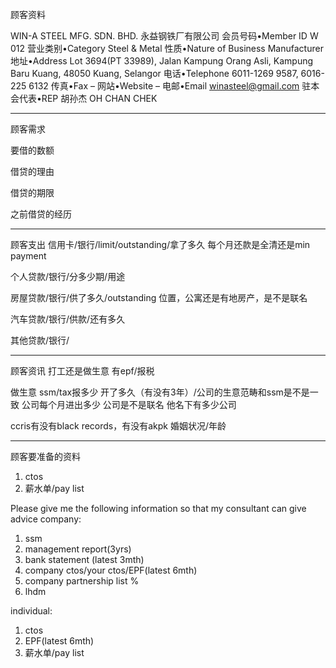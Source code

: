 顾客资料

WIN-A STEEL MFG. SDN. BHD. 永益钢铁厂有限公司
会员号码•Member ID
W 012
营业类别•Category
Steel & Metal
性质•Nature of Business
Manufacturer
地址•Address
Lot 3694(PT 33989), Jalan Kampung Orang Asli, Kampung Baru Kuang,
48050 Kuang, Selangor
电话•Telephone
6011-1269 9587, 6016-225 6132
传真•Fax
–
网站•Website
–
电邮•Email
winasteel@gmail.com
驻本会代表•REP
胡孙杰  OH CHAN CHEK
 

-----------------
顾客需求


要借的数额

借贷的理由

借贷的期限

之前借贷的经历


--------------
顾客支出
信用卡/银行/limit/outstanding/拿了多久
每个月还款是全清还是min payment

个人贷款/银行/分多少期/用途

房屋贷款/银行/供了多久/outstanding
位置，公寓还是有地房产，是不是联名

汽车贷款/银行/供款/还有多久

其他贷款/银行/

-----------
顾客资讯
打工还是做生意
有epf/报税

做生意 ssm/tax报多少
开了多久（有没有3年）/公司的生意范畴和ssm是不是一致
公司每个月进出多少
公司是不是联名
他名下有多少公司

ccris有没有black records，有没有akpk
婚姻状况/年龄

-------
顾客要准备的资料
1. ctos
2. 薪水单/pay list

Please give me the following information so that my consultant can give advice
company:
1. ssm
2. management report(3yrs)
3. bank statement (latest 3mth)
4. company ctos/your ctos/EPF(latest 6mth)
5. company partnership list %
6. lhdm

 individual:
 1. ctos
 2. EPF(latest 6mth)
 3. 薪水单/pay list
 




